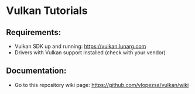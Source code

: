 # Vulkan Tutorials

## Requirements:
* Vulkan SDK up and running: https://vulkan.lunarg.com
* Drivers with Vulkan support installed (check with your vendor)

## Documentation:
* Go to this repository wiki page: https://github.com/vlopezsa/vulkan/wiki

